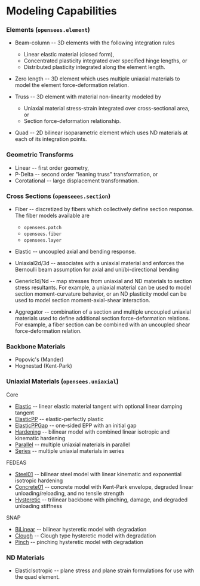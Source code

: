# Modeling Capabilities

### Elements (`opensees.element`)

- Beam-column -- 3D elements with the following integration rules
  - Linear elastic material (closed form),
  - Concentrated plasticity integrated over specified hinge lengths, or
  - Distributed plasticity integrated along the element length.


- Zero length -- 3D element which uses multiple uniaxial materials to model the
  element force-deformation relation.

- Truss -- 3D element with material non-linearity modeled by
  - Uniaxial material stress-strain integrated over cross-sectional area, or
  - Section force-deformation relationship.

- Quad -- 2D bilinear isoparametric element which uses ND materials at each of its integration points.


### Geometric Transforms

- Linear -- first order geometry,
- P-Delta -- second order "leaning truss" transformation, or
- Corotational -- large displacement transformation.


### Cross Sections (`openseees.section`)

- Fiber -- discretized by fibers which collectively define section response. The fiber models available are
  - `opensees.patch`
  - `opensees.fiber`
  - `opensees.layer`

- Elastic -- uncoupled axial and bending response.

- Uniaxial2d/3d -- associates with a uniaxial material and enforces the
  Bernoulli beam assumption for axial and uni/bi-directional bending

- Generic1d/Nd -- map stresses from uniaxial and ND materials to section stress
  resultants. For example, a uniaxial material can be used to model section
  moment-curvature behavior, or an ND plasticity model can be used to model
  section moment-axial-shear interaction.

- Aggregator -- combination of a section and multiple uncoupled uniaxial
  materials used to define additional section force-deformation relations. For
  example, a fiber section can be combined with an uncoupled shear
  force-deformation relation.

### Backbone Materials

- Popovic's (Mander)
- Hognestad (Kent-Park)

### Uniaxial Materials (`opensees.uniaxial`)

Core

- [Elastic]() -- linear elastic material tangent with optional linear damping tangent
- [ElasticPP]() -- elastic-perfectly plastic
- [ElasticPPGap]() -- one-sided EPP with an initial gap
- [Hardening]() -- bilinear model with combined linear isotropic and kinematic hardening
- [Parallel]() -- multiple uniaxial materials in parallel
- [Series]() -- multiple uniaxial materials in series

FEDEAS

- [Steel01]() -- bilinear steel model with linear kinematic and exponential isotropic hardening
- [Concrete01]() -- concrete model with Kent-Park envelope, degraded linear unloading/reloading, and no tensile strength
- [Hysteretic]() -- trilinear backbone with pinching, damage, and degraded unloading stiffness

SNAP

- [BiLinear]() -- bilinear hysteretic model with degradation
- [Clough]() -- Clough type hysteretic model with degradation
- [Pinch]() -- pinching hysteretic model with degradation


### ND Materials

- ElasticIsotropic -- plane stress and plane strain formulations for use with the quad element.


